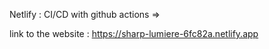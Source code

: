 Netlify : CI/CD with github actions =>

link to the website :
https://sharp-lumiere-6fc82a.netlify.app
